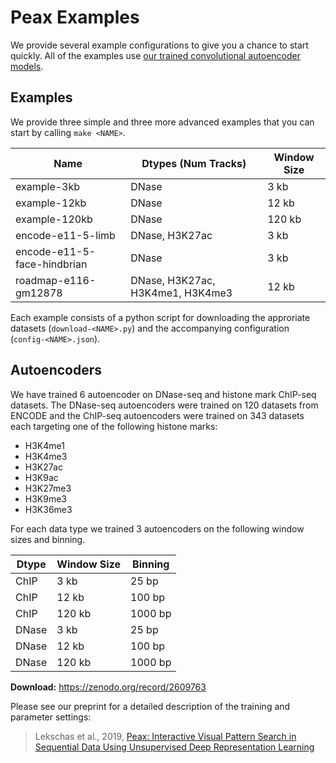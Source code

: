 # Peax Examples

We provide several example configurations to give you a chance to start quickly.
All of the examples use [our trained convolutional autoencoder models](#autoencoders).

## Examples

We provide three simple and three more advanced examples that you can start
by calling `make <NAME>`.

| Name                        | Dtypes (Num Tracks)              | Window Size |
| --------------------------- | -------------------------------- | ----------- |
| example-3kb                 | DNase                            | 3 kb        |
| example-12kb                | DNase                            | 12 kb       |
| example-120kb               | DNase                            | 120 kb      |
| encode-e11-5-limb           | DNase, H3K27ac                   | 3 kb        |
| encode-e11-5-face-hindbrian | DNase                            | 3 kb        |
| roadmap-e116-gm12878        | DNase, H3K27ac, H3K4me1, H3K4me3 | 12 kb       |

Each example consists of a python script for downloading the approriate datasets
(`download-<NAME>.py`) and the accompanying configuration (`config-<NAME>.json`).

## Autoencoders

We have trained 6 autoencoder on DNase-seq and histone mark ChIP-seq datasets.
The DNase-seq autoencoders were trained on 120 datasets from ENCODE and the
ChIP-seq autoencoders were trained on 343 datasets each targeting one of the
following histone marks:

  - H3K4me1
  - H3K4me3
  - H3K27ac
  - H3K9ac
  - H3K27me3
  - H3K9me3
  - H3K36me3

For each data type we trained 3 autoencoders on the following window sizes and
binning.

| Dtype   | Window Size | Binning |
| ------- | ----------- | ------- |
| ChIP    | 3 kb        | 25 bp   |
| ChIP    | 12 kb       | 100 bp  |
| ChIP    | 120 kb      | 1000 bp |
| DNase   | 3 kb        | 25 bp   |
| DNase   | 12 kb       | 100 bp  |
| DNase   | 120 kb      | 1000 bp |

**Download:** https://zenodo.org/record/2609763

Please see our preprint for a detailed description of the training and parameter settings:

> Lekschas et al., 2019, [Peax: Interactive Visual Pattern Search in Sequential Data Using Unsupervised Deep Representation Learning](https://www.biorxiv.org/content/10.1101/597518v1)
